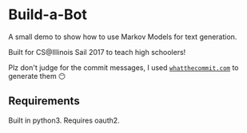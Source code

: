 # Build-a-Bot  

A small demo to show how to use Markov Models for text generation.  

Built for CS@Illinois Sail 2017 to teach high schoolers!  

Plz don't judge for the commit messages, I used [`whatthecommit.com`](https://whatthecommit.com) to generate them :no_mouth:  


## Requirements  

Built in python3. Requires oauth2.
